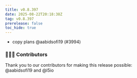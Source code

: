 ```yaml
---
title: v0.8.397
date: 2025-08-22T20:18:38Z
tag: v0.8.397
prerelease: false
toc_hide: true
---
```


- copy plans @aabidsofi19 (#3994)

### 👨🏽‍💻 Contributors

Thank you to our contributors for making this release possible:
@aabidsofi19 and @l5io

